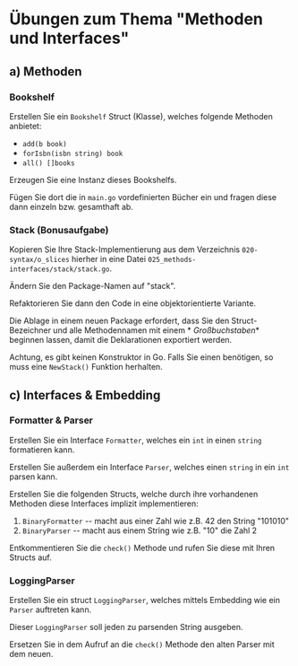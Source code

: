 # Übungen zum Thema "Methoden und Interfaces"

## a) Methoden

### Bookshelf

Erstellen Sie ein `Bookshelf` Struct (Klasse), welches folgende Methoden anbietet:

* `add(b book)`
* `forIsbn(isbn string) book`
* `all() []books`

Erzeugen Sie eine Instanz dieses Bookshelfs.

Fügen Sie dort die in `main.go` vordefinierten Bücher ein und fragen diese dann einzeln bzw. gesamthaft ab.

### Stack (Bonusaufgabe)

Kopieren Sie Ihre Stack-Implementierung aus dem Verzeichnis `020-syntax/o_slices` hierher in eine Datei
`025_methods-interfaces/stack/stack.go`. 

Ändern Sie den Package-Namen auf "stack".

Refaktorieren Sie dann den Code in eine objektorientierte Variante.

Die Ablage in einem neuen Package erfordert, dass Sie den Struct-Bezeichner und alle Methodennamen mit einem *
*Großbuchstaben** beginnen lassen, damit die Deklarationen exportiert werden.

Achtung, es gibt keinen Konstruktor in Go. Falls Sie einen benötigen, so muss eine `NewStack()` Funktion
herhalten.

## c) Interfaces & Embedding

### Formatter & Parser

Erstellen Sie ein Interface `Formatter`, welches ein `int` in einen `string` formatieren kann.

Erstellen Sie außerdem ein Interface `Parser`, welches einen `string` in ein `int` parsen kann.

Erstellen Sie die folgenden Structs, welche durch ihre vorhandenen Methoden diese Interfaces implizit implementieren:

1. `BinaryFormatter` -- macht aus einer Zahl wie z.B. 42 den String "101010"
2. `BinaryParser` -- macht aus einem String wie z.B. "10" die Zahl 2

Entkommentieren Sie die `check()` Methode und rufen Sie diese mit Ihren Structs auf.

### LoggingParser

Erstellen Sie ein struct `LoggingParser`, welches mittels Embedding wie ein `Parser` auftreten kann.

Dieser `LoggingParser` soll jeden zu parsenden String ausgeben.

Ersetzen Sie in dem Aufruf an die `check()` Methode den alten Parser mit dem neuen.
